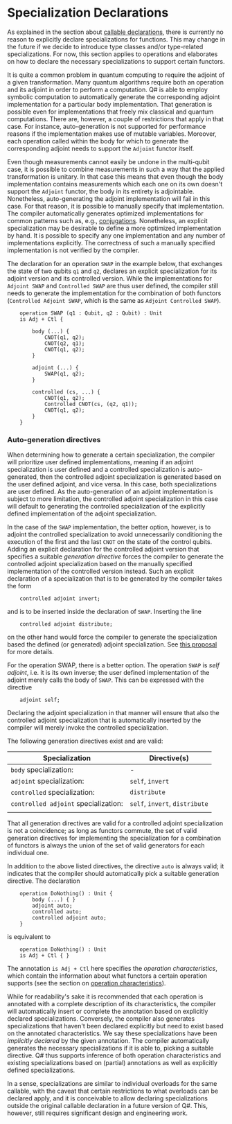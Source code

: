 # Specialization Declarations

As explained in the section about [callable declarations](https://github.com/microsoft/qsharp-language/tree/beheim/specs/Specifications/Language), there is currently no reason to explicitly declare specializations for functions. This may change in the future if we decide to introduce type classes and/or type-related specializations. For now, this section applies to operations and elaborates on how to declare the necessary specializations to support certain functors. 

It is quite a common problem in quantum computing to require the adjoint of a given transformation. Many quantum algorithms require both an operation and its adjoint in order to perform a computation.
Q# is able to employ symbolic computation to automatically generate the corresponding adjoint implementation for a particular body implementation. That generation is possible even for implementations that freely mix classical and quantum computations. There are, however, a couple of restrictions that apply in that case. For instance, auto-generation is not supported for performance reasons if the implementation makes use of mutable variables. Moreover, each operation called within the body for which to generate the corresponding adjoint needs to support the `Adjoint` functor itself. 

Even though measurements cannot easily be undone in the multi-qubit case, it is possible to combine measurements in such a way that the applied transformation is unitary. In that case this means that even though the body implementation contains measurements which each one on its own doesn't support the `Adjoint` functor, the body in its entirety is adjointable. Nonetheless, auto-generating the adjoint implementation will fail in this case. For that reason, it is possible to manually specify that implementation. 
The compiler automatically generates optimized implementations for common patterns such as, e.g., [conjugations](https://github.com/microsoft/qsharp-language/tree/beheim/specs/Specifications/Language). 
Nonetheless, an explicit specialization may be desirable to define a more optimized implementation by hand. It is possible to specify any one implementation and any number of implementations explicitly.
The correctness of such a manually specified implementation is not verified by the compiler. 

The declaration for an operation `SWAP` in the example below, that exchanges the state of two qubits `q1` and `q2`, declares an explicit specialization for its adjoint version and its controlled version. While the implementations for `Adjoint SWAP` and `Controlled SWAP` are thus user defined, the compiler still needs to generate the implementation for the combination of both functors (`Controlled Adjoint SWAP`, which is the same as `Adjoint Controlled SWAP`). 

```qsharp
    operation SWAP (q1 : Qubit, q2 : Qubit) : Unit
    is Adj + Ctl { 

        body (...) {
            CNOT(q1, q2);
            CNOT(q2, q1);
            CNOT(q1, q2);
        }

        adjoint (...) { 
            SWAP(q1, q2);
        }

        controlled (cs, ...) { 
            CNOT(q1, q2);
            Controlled CNOT(cs, (q2, q1));
            CNOT(q1, q2);            
        } 
    }

```

### Auto-generation directives

When determining how to generate a certain specialization, the compiler will prioritize user defined implementations, meaning if an adjoint specialization is user defined and a controlled specialization is auto-generated, then the controlled adjoint specialization is generated based on the user defined adjoint, and vice versa. In this case, both specializations are user defined. 
As the auto-generation of an adjoint implementation is subject to more limitation, the controlled adjoint specialization in this case will default to generating the controlled specialization of the explicitly defined implementation of the adjoint specialization. 

In the case of the `SWAP` implementation, the better option, however, is to adjoint the controlled specialization to avoid unnecessarily conditioning the execution of the first and the last `CNOT` on the state of the control qubits. 
Adding an explicit declaration for the controlled adjoint version that specifies a suitable *generation directive* forces the compiler to generate the controlled adjoint specialization based on the manually specified implementation of the controlled version instead. Such an explicit declaration of a specialization that is to be generated by the compiler takes the form 
```qsharp
    controlled adjoint invert;
```
and is to be inserted inside the declaration of `SWAP`.
Inserting the line 
```qsharp
    controlled adjoint distribute;
```
on the other hand would force the compiler to generate the specialization based the defined (or generated) adjoint specialization. See [this proposal](https://github.com/microsoft/qsharp-language/blob/main/Implemented/partial-specialization-inference.md) for more details.

For the operation SWAP, there is a better option. The operation `SWAP` is *self adjoint*, i.e. it is its own inverse; the user defined implementation of the adjoint merely calls the body of `SWAP`. This can be expressed with the directive
```qsharp
    adjoint self;
```

Declaring the adjoint specialization in that manner will ensure that also the controlled adjoint specialization that is automatically inserted by the compiler will merely invoke the controlled specialization. 

The following generation directives exist and are valid:

| Specialization | Directive(s) |
|---|---|
| `body` specialization: | -  |
| `adjoint` specialization: | `self`, `invert` |
| `controlled` specialization: | `distribute`  |
| `controlled adjoint` specialization: | `self`, `invert`, `distribute` |
|   |   |

That all generation directives are valid for a controlled adjoint specialization is not a coincidence; as long as functors commute, the set of valid generation directives for implementing the specialization for a combination of functors is always the union of the set of valid generators for each individual one. 

In addition to the above listed directives, the directive `auto` is always valid; it indicates that the compiler should automatically pick a suitable generation directive. 
The declaration

```qsharp
    operation DoNothing() : Unit {
        body (...) { }
        adjoint auto;
        controlled auto;
        controlled adjoint auto;
    }
```
is equivalent to
```qsharp
    operation DoNothing() : Unit 
    is Adj + Ctl { }
```
The annotation `is Adj + Ctl` here specifies the *operation characteristics*, which contain the information about what functors a certain operation supports (see the section on [operation characteristics](https://github.com/microsoft/qsharp-language/tree/beheim/specs/Specifications/Language)). 

While for readability's sake it is recommended that each operation is annotated with a complete description of its characteristics, the compiler will automatically insert or complete the annotation based on explicitly declared specializations. Conversely, the compiler also generates specializations that haven't been declared explicitly but need to exist based on the annotated characteristics. We say these specializations have been *implicitly declared* by the given annotation. The compiler automatically generates the necessary specializations if it is able to, picking a suitable directive.
Q# thus supports inference of both operation characteristics and existing specializations based on (partial) annotations as well as explicitly defined specializations.

In a sense, specializations are similar to individual overloads for the same callable, with the caveat that certain restrictions to what overloads can be declared apply, and it is conceivable to allow declaring specializations outside the original callable declaration in a future version of Q#. This, however, still requires significant design and engineering work.
